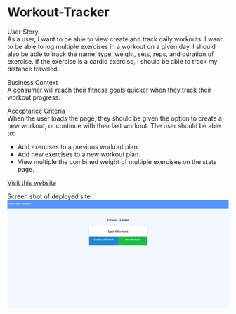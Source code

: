 # Workout-Tracker  

User Story   
As a user, I want to be able to view create and track daily workouts. I want to be able to log multiple exercises in a workout on a given day. I should also be able to track the name, type, weight, sets, reps, and duration of exercise. If the exercise is a cardio exercise, I should be able to track my distance traveled.

Business Context  
A consumer will reach their fitness goals quicker when they track their workout progress.

Acceptance Criteria  
When the user loads the page, they should be given the option to create a new workout, or continue with their last workout.
The user should be able to:    
<ul><li>Add exercises to a previous workout plan.</li>  
<li>Add new exercises to a new workout plan.</li>  
<li>View multiple the combined weight of multiple exercises on the stats page.</li></ul>  

[Visit this website](https://workout-tracker-for-fitness.herokuapp.com/)  

Screen shot of deployed site:  
![Workout Tracker screen shot](public/assets/images/screenshot.png)